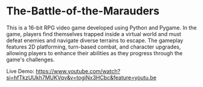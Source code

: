 # The-Battle-of-the-Marauders

This is a 16-bit RPG video game developed using Python and Pygame. In the game, players find themselves trapped inside a virtual world and must defeat enemies and navigate diverse terrains to escape. The gameplay features 2D platforming, turn-based combat, and character upgrades, allowing players to enhance their abilities as they progress through the game's challenges.

Live Demo: https://www.youtube.com/watch?si=hfTkzUUkh7MUKVqy&v=togiNx3HCbc&feature=youtu.be
